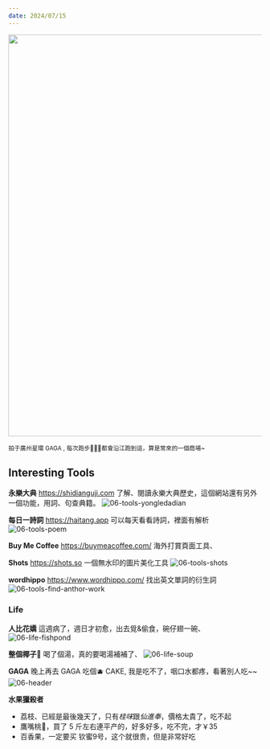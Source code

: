 ```yaml
---
date: 2024/07/15
---
```


<img src="https://gz-blog-storage-1252787757.cos.ap-guangzhou.myqcloud.com/weekly/2024/07/06header.jpg?imageMogr2/format/webp" width="800" />

<small>拍于廣州星環 GAGA , 每次跑步🏃🏻‍♀️都會沿江跑到這，算是常來的一個商場~</small>

## Interesting Tools

**永樂大典** 
<https://shidianguji.com>
了解、閱讀永樂大典歷史，這個網站還有另外一個功能，用詞、句查典籍。
![06-tools-yongledadian](https://gz-blog-storage-1252787757.cos.ap-guangzhou.myqcloud.com/weekly/2024/07/06toolsyongledadian.jpg?imageMogr2/format/webp)

**每日一詩詞**
<https://haitang.app>
可以每天看看詩詞，裡面有解析
![06-tools-poem](https://gz-blog-storage-1252787757.cos.ap-guangzhou.myqcloud.com/weekly/2024/07/06toolspoem.jpg?imageMogr2/format/webp)

**Buy Me Coffee**
<https://buymeacoffee.com/>
海外打賞頁面工具、

**Shots**
<https://shots.so>
一個無水印的圖片美化工具
![06-tools-shots](https://gz-blog-storage-1252787757.cos.ap-guangzhou.myqcloud.com/weekly/2024/07/06toolsshots.jpg?imageMogr2/format/webp)

**wordhippo**
<https://www.wordhippo.com/>
找出英文單詞的衍生詞
![06-tools-find-anthor-work](https://gz-blog-storage-1252787757.cos.ap-guangzhou.myqcloud.com/weekly/2024/07/06toolsfindanthorwork.jpg?imageMogr2/format/webp)

### Life

**人比花嬌**
這週病了，週日才初愈，出去覓&偷食，碗仔翅一碗、
![06-life-fishpond](https://gz-blog-storage-1252787757.cos.ap-guangzhou.myqcloud.com/weekly/2024/07/06lifefishpond.jpg?imageMogr2/format/webp)

**整個椰子🥥**
喝了個湯，真的要喝湯補補了、
![06-life-soup](https://gz-blog-storage-1252787757.cos.ap-guangzhou.myqcloud.com/weekly/2024/07/06lifesoup.jpg?imageMogr2/format/webp)

**GAGA**
晚上再去 GAGA 吃個🫐 CAKE, 我是吃不了，咽口水都疼，看著別人吃~~
![06-header](https://gz-blog-storage-1252787757.cos.ap-guangzhou.myqcloud.com/weekly/2024/07/06header.jpg?imageMogr2/format/webp)

**水果獵殺者**

* 荔枝、已經是最後幾天了，只有*桂味*跟*仙進奉*，價格太貴了，吃不起
* 鷹嘴桃🍑，買了 5 斤左右連平产的，好多好多，吃不完，才￥35
* 百香果，一定要买 钦蜜9号，这个就很贵，但是非常好吃